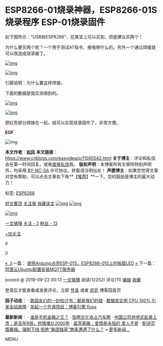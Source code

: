 # ESP8266-01烧录神器，ESP8266-01S烧录程序 ESP-01烧录固件

如下图所示：“USB转ESP8266”，在某宝上可以买到，但是建议买两个！

为什么要买两个呢？一个用于测试AT指令、接电呀什么的。另外一个通过焊接就可以改造成烧录器了。

[![img](https://img2018.cnblogs.com/blog/1528674/201909/1528674-20190922000539159-1117951627.jpg)](https://img2018.cnblogs.com/blog/1528674/201909/1528674-20190922000539159-1117951627.jpg)

 

[![img](https://img2018.cnblogs.com/blog/1528674/201909/1528674-20190922001044700-2060037379.jpg)](https://img2018.cnblogs.com/blog/1528674/201909/1528674-20190922001044700-2060037379.jpg)

 

 

 

 

 

 引脚说明：为什么要这样焊接。

下面的数据是我实测得到的。

[![img](https://img2018.cnblogs.com/blog/1528674/201909/1528674-20190922000848198-1125667454.png)](https://img2018.cnblogs.com/blog/1528674/201909/1528674-20190922000848198-1125667454.png)

 

 [![img](https://img2018.cnblogs.com/blog/1528674/201909/1528674-20190922000853186-1957284246.png)](https://img2018.cnblogs.com/blog/1528674/201909/1528674-20190922000853186-1957284246.png)

 

 把红色部分焊接在一起，就可以实现烧录固件了，非常方便。

 



__EOF__

![img](https://pic.cnblogs.com/avatar/1528674/20181119111419.png)

**本文作者**：**[如风](https://www.cnblogs.com/easyidea/p/11565542.html)**
**本文链接**：https://www.cnblogs.com/easyidea/p/11565542.html
**关于博主**：评论和私信会在第一时间回复。或者[直接私信](https://msg.cnblogs.com/msg/send/easyidea)我。
**版权声明**：本博客所有文章除特别声明外，均采用 [BY-NC-SA](https://creativecommons.org/licenses/by-nc-nd/4.0/) 许可协议。转载请注明出处！
**声援博主**：如果您觉得文章对您有帮助，可以点击文章右下角**【[推荐](javascript:void(0);)】**一下。您的鼓励是博主的最大动力！

标签: [ESP8266](https://www.cnblogs.com/easyidea/tag/ESP8266/)

[好文要顶](javascript:void(0);) [关注我](javascript:void(0);) [收藏该文](javascript:void(0);) [![img](https://common.cnblogs.com/images/icon_weibo_24.png)](javascript:void(0);) [![img](https://common.cnblogs.com/images/wechat.png)](javascript:void(0);)

[![img](https://pic.cnblogs.com/face/1528674/20181119111419.png)](https://home.cnblogs.com/u/easyidea/)

[一文搞懂](https://home.cnblogs.com/u/easyidea/)
[关注 - 3](https://home.cnblogs.com/u/easyidea/followees/)
[粉丝 - 13](https://home.cnblogs.com/u/easyidea/followers/)

[+加关注](javascript:void(0);)

0

0

[« ](https://www.cnblogs.com/easyidea/p/11565490.html)上一篇： [使用Arduino点亮ESP-01S，ESP8266-01S上的板载LED](https://www.cnblogs.com/easyidea/p/11565490.html)
[» ](https://www.cnblogs.com/easyidea/p/11565632.html)下一篇： [阿里云Ubuntu配置安装MQTT服务器](https://www.cnblogs.com/easyidea/p/11565632.html)

posted @ 2019-09-22 00:13 [一文搞懂](https://www.cnblogs.com/easyidea/) 阅读(12252) 评论(11) [编辑](https://i.cnblogs.com/EditPosts.aspx?postid=11565542) [收藏](javascript:void(0))





登录后才能查看或发表评论，立即 [登录](javascript:void(0);) 或者 [逛逛](https://www.cnblogs.com/) 博客园首页

**园子动态**：
· [致园友们的一封检讨书：都是我们的错](https://www.cnblogs.com/cmt/p/14585828.html)
· [数据库实例 CPU 100% 引发全站故障](https://www.cnblogs.com/cmt/p/14595262.html)
· [发起一个开源项目：博客引擎 fluss](https://www.cnblogs.com/cmt/p/14217355.html)

**最新新闻**：
· [谁是手机金融之王？](https://news.cnblogs.com/n/693219/)
· [饭圈文化攻占汽车圈](https://news.cnblogs.com/n/693218/)
· [中国公司井喷式赴美上市：是去年8倍，热情堪比2000年](https://news.cnblogs.com/n/693217/)
· [盖茨离婚：爱情是永恒的 爱人不是](https://news.cnblogs.com/n/693216/)
· [配送范围暴缩、强制下线 拒绝“美团独家”商家遭遇了什么？](https://news.cnblogs.com/n/693215/)
» [更多新闻...](https://news.cnblogs.com/)

MENU